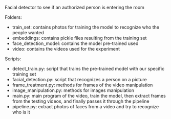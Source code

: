 Facial detector to see if an authorized person is entering the room

Folders:
- train_set: contains photos for training the model to recognize who the people wanted
- embeddings: contains pickle files resulting from the training set
- face_detection_model: contains the model pre-trained used
- video: contains the videos used for the experiment

Scripts:
- detect_train.py: script that trains the pre-trained model with our specific training set
- facial_detection.py: script that recognizes a person on a picture
- frame_treatment.py: methods for frames of the video manipulation
- image_manipulation.py: methods for images manipulation
- main.py: main program of the video, train the model, then extract frames from the testing videos, and finally passes it through the pipeline
- pipeline.py: extract photos of faces from a video and try to recognize who is it
